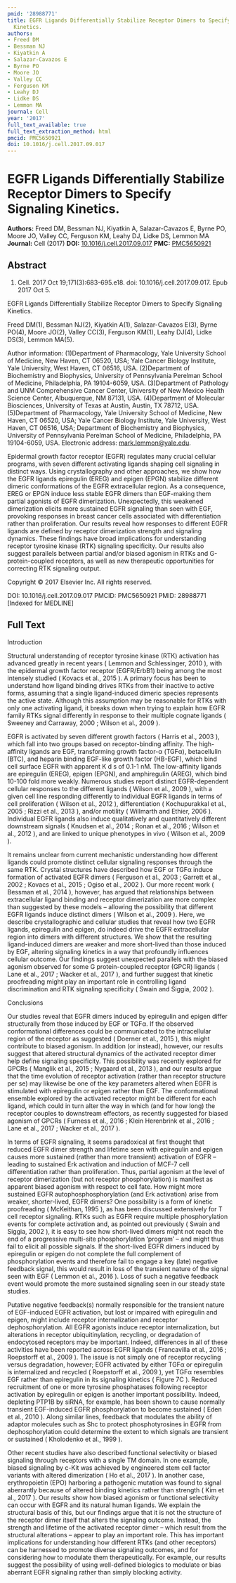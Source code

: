 ```yaml
---
pmid: '28988771'
title: EGFR Ligands Differentially Stabilize Receptor Dimers to Specify Signaling
  Kinetics.
authors:
- Freed DM
- Bessman NJ
- Kiyatkin A
- Salazar-Cavazos E
- Byrne PO
- Moore JO
- Valley CC
- Ferguson KM
- Leahy DJ
- Lidke DS
- Lemmon MA
journal: Cell
year: '2017'
full_text_available: true
full_text_extraction_method: html
pmcid: PMC5650921
doi: 10.1016/j.cell.2017.09.017
---
```


# EGFR Ligands Differentially Stabilize Receptor Dimers to Specify Signaling Kinetics.
**Authors:** Freed DM, Bessman NJ, Kiyatkin A, Salazar-Cavazos E, Byrne PO, Moore JO, Valley CC, Ferguson KM, Leahy DJ, Lidke DS, Lemmon MA
**Journal:** Cell (2017)
**DOI:** [10.1016/j.cell.2017.09.017](https://doi.org/10.1016/j.cell.2017.09.017)
**PMC:** [PMC5650921](https://www.ncbi.nlm.nih.gov/pmc/articles/PMC5650921/)

## Abstract

1. Cell. 2017 Oct 19;171(3):683-695.e18. doi: 10.1016/j.cell.2017.09.017. Epub
2017  Oct 5.

EGFR Ligands Differentially Stabilize Receptor Dimers to Specify Signaling 
Kinetics.

Freed DM(1), Bessman NJ(2), Kiyatkin A(1), Salazar-Cavazos E(3), Byrne PO(4), 
Moore JO(2), Valley CC(3), Ferguson KM(1), Leahy DJ(4), Lidke DS(3), Lemmon 
MA(5).

Author information:
(1)Department of Pharmacology, Yale University School of Medicine, New Haven, CT 
06520, USA; Yale Cancer Biology Institute, Yale University, West Haven, CT 
06516, USA.
(2)Department of Biochemistry and Biophysics, University of Pennsylvania 
Perelman School of Medicine, Philadelphia, PA 19104-6059, USA.
(3)Department of Pathology and UNM Comprehensive Cancer Center, University of 
New Mexico Health Science Center, Albuquerque, NM 87131, USA.
(4)Department of Molecular Biosciences, University of Texas at Austin, Austin, 
TX 78712, USA.
(5)Department of Pharmacology, Yale University School of Medicine, New Haven, CT 
06520, USA; Yale Cancer Biology Institute, Yale University, West Haven, CT 
06516, USA; Department of Biochemistry and Biophysics, University of 
Pennsylvania Perelman School of Medicine, Philadelphia, PA 19104-6059, USA. 
Electronic address: mark.lemmon@yale.edu.

Epidermal growth factor receptor (EGFR) regulates many crucial cellular 
programs, with seven different activating ligands shaping cell signaling in 
distinct ways. Using crystallography and other approaches, we show how the EGFR 
ligands epiregulin (EREG) and epigen (EPGN) stabilize different dimeric 
conformations of the EGFR extracellular region. As a consequence, EREG or EPGN 
induce less stable EGFR dimers than EGF-making them partial agonists of EGFR 
dimerization. Unexpectedly, this weakened dimerization elicits more sustained 
EGFR signaling than seen with EGF, provoking responses in breast cancer cells 
associated with differentiation rather than proliferation. Our results reveal 
how responses to different EGFR ligands are defined by receptor dimerization 
strength and signaling dynamics. These findings have broad implications for 
understanding receptor tyrosine kinase (RTK) signaling specificity. Our results 
also suggest parallels between partial and/or biased agonism in RTKs and 
G-protein-coupled receptors, as well as new therapeutic opportunities for 
correcting RTK signaling output.

Copyright © 2017 Elsevier Inc. All rights reserved.

DOI: 10.1016/j.cell.2017.09.017
PMCID: PMC5650921
PMID: 28988771 [Indexed for MEDLINE]

## Full Text

Introduction

Structural understanding of receptor tyrosine kinase (RTK) activation has
advanced greatly in recent years ( Lemmon and
Schlessinger, 2010 ), with the epidermal growth factor receptor
(EGFR/ErbB1) being among the most intensely studied ( Kovacs et al., 2015 ). A primary focus has been to understand how ligand
binding drives RTKs from their inactive to active forms, assuming that a single
ligand-induced dimeric species represents the active state. Although this assumption
may be reasonable for RTKs with only one activating ligand, it breaks down when
trying to explain how EGFR family RTKs signal differently in response to their
multiple cognate ligands ( Sweeney and Carraway,
2000 ; Wilson et al., 2009 ).

EGFR is activated by seven different growth factors ( Harris et al., 2003 ), which fall into two groups based on
receptor-binding affinity. The high-affinity ligands are EGF, transforming growth
factor-α (TGFα), betacellulin (BTC), and heparin binding EGF-like
growth factor (HB-EGF), which bind cell surface EGFR with apparent K d s of 0.1-1 nM. The low-affinity ligands are
epiregulin (EREG), epigen (EPGN), and amphiregulin (AREG), which bind 10-100 fold
more weakly. Numerous studies report distinct EGFR-dependent cellular responses to
the different ligands ( Wilson et al., 2009 ),
with a given cell line responding differently to individual EGFR ligands in terms of
cell proliferation ( Wilson et al., 2012 ),
differentiation ( Kochupurakkal et al., 2005 ; Rizzi et al., 2013 ), and/or motility
( Willmarth and Ethier, 2006 ). Individual
EGFR ligands also induce qualitatively and quantitatively different downstream
signals ( Knudsen et al., 2014 ; Ronan et al., 2016 ; Wilson et al., 2012 ), and are linked to unique phenotypes in vivo ( Wilson et al.,
2009 ).

It remains unclear from current mechanistic understanding how different
ligands could promote distinct cellular signaling responses through the same RTK.
Crystal structures have described how EGF or TGFα induce formation of
activated EGFR dimers ( Ferguson et al., 2003 ; Garrett et al., 2002 ; Kovacs et al., 2015 ; Ogiso et al., 2002 ). Our more recent work ( Bessman et al., 2014 ), however, has argued that
relationships between extracellular ligand binding and receptor dimerization are
more complex than suggested by these models – allowing the possibility that
different EGFR ligands induce distinct dimers ( Wilson et al., 2009 ). Here, we describe crystallographic and cellular
studies that reveal how two EGFR ligands, epiregulin and epigen, do indeed drive the
EGFR extracellular region into dimers with different structures. We show that the
resulting ligand-induced dimers are weaker and more short-lived than those induced
by EGF, altering signaling kinetics in a way that profoundly influences cellular
outcome. Our findings suggest unexpected parallels with the biased agonism observed
for some G protein-coupled receptor (GPCR) ligands ( Lane et al., 2017 ; Wacker et al.,
2017 ), and further suggest that kinetic proofreading might play an
important role in controlling ligand discrimination and RTK signaling specificity
( Swain and Siggia, 2002 ).

Conclusions

Our studies reveal that EGFR dimers induced by epiregulin and epigen differ
structurally from those induced by EGF or TGFα. If the observed
conformational differences could be communicated to the intracellular region of the
receptor as suggested ( Doerner et al., 2015 ),
this might contribute to biased agonism. In addition (or instead), however, our
results suggest that altered structural dynamics of the activated receptor dimer
help define signaling specificity. This possibility was recently explored for GPCRs
( Manglik et al., 2015 ; Nygaard et al., 2013 ), and our results argue that the
time evolution of receptor activation (rather than receptor structure per se) may
likewise be one of the key parameters altered when EGFR is stimulated with
epiregulin or epigen rather than EGF. The conformational ensemble explored by the
activated receptor might be different for each ligand, which could in turn alter the
way in which (and for how long) the receptor couples to downstream effectors, as
recently suggested for biased agonism of GPCRs ( Furness et al., 2016 ; Klein Herenbrink
et al., 2016 ; Lane et al., 2017 ; Wacker et al., 2017 ).

In terms of EGFR signaling, it seems paradoxical at first thought that
reduced EGFR dimer strength and lifetime seen with epiregulin and epigen causes more
sustained (rather than more transient) activation of EGFR – leading to
sustained Erk activation and induction of MCF-7 cell differentiation rather than
proliferation. Thus, partial agonism at the level of receptor dimerization (but not
receptor phosphorylation) is manifest as apparent biased agonism with respect to
cell fate. How might more sustained EGFR autophosphosphorylation (and Erk
activation) arise from weaker, shorter-lived, EGFR dimers? One possibility is a form
of kinetic proofreading ( McKeithan, 1995 ), as
has been discussed extensively for T cell receptor signaling. RTKs such as EGFR
require multiple phosphorylation events for complete activation and, as pointed out
previously ( Swain and Siggia, 2002 ), it is
easy to see how short-lived dimers might not reach the end of a progressive
multi-site phosphorylation ‘program’ – and might thus fail
to elicit all possible signals. If the short-lived EGFR dimers induced by epiregulin
or epigen do not complete the full complement of phosphorylation events and
therefore fail to engage a key (late) negative feedback signal, this would result in
loss of the transient nature of the signal seen with EGF ( Lemmon et al., 2016 ). Loss of such a negative feedback
event would promote the more sustained signaling seen in our steady state
studies.

Putative negative feedback(s) normally responsible for the transient nature
of EGF-induced EGFR activation, but lost or impaired with epiregulin and epigen,
might include receptor internalization and receptor dephosphorylation. All EGFR
agonists induce receptor internalization, but alterations in receptor
ubiquitinylation, recycling, or degradation of endocytosed receptors may be
important. Indeed, differences in all of these activities have been reported across
EGFR ligands ( Francavilla et al., 2016 ; Roepstorff et al., 2009 ). The issue is not
simply one of receptor recycling versus degradation, however; EGFR activated by
either TGFα or epiregulin is internalized and recycled ( Roepstorff et al., 2009 ), yet TGFα resembles EGF
rather than epiregulin in its signaling kinetics ( Figure 7C ). Reduced recruitment of one or more tyrosine phosphatases
following receptor activation by epiregulin or epigen is another important
possibility. Indeed, depleting PTP1B by siRNA, for example, has been shown to cause
normally transient EGF-induced EGFR phosphorylation to become sustained ( Eden et al., 2010 ). Along similar lines,
feedback that modulates the ability of adaptor molecules such as Shc to protect
phosphotyrosines in EGFR from dephosphorylation could determine the extent to which
signals are transient or sustained ( Kholodenko et
al., 1999 ).

Other recent studies have also described functional selectivity or biased
signaling through receptors with a single TM domain. In one example, biased
signaling by c-Kit was achieved by engineered stem cell factor variants with altered
dimerization ( Ho et al., 2017 ). In another
case, erythropoietin (EPO) harboring a pathogenic mutation was found to signal
aberrantly because of altered binding kinetics rather than strength ( Kim et al., 2017 ). Our results show how biased agonism or
functional selectivity can occur with EGFR and its natural human ligands. We explain
the structural basis of this, but our findings argue that it is not the structure of
the receptor dimer itself that alters the signaling outcome. Instead, the strength
and lifetime of the activated receptor dimer – which result from the
structural alterations – appear to play an important role. This has
important implications for understanding how different RTKs (and other receptors)
can be harnessed to promote diverse signaling outcomes, and for considering how to
modulate them therapeutically. For example, our results suggest the possibility of
using well-defined biologics to modulate or bias aberrant EGFR signaling rather than
simply blocking activity.
